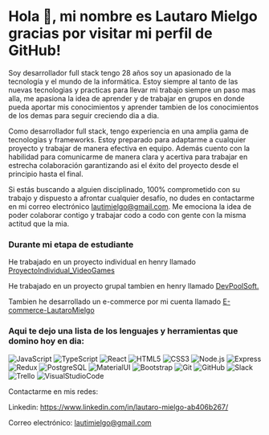 # Hola 👋, mi nombre es Lautaro Mielgo gracias por visitar mi perfil de GitHub! 

Soy desarrollador full stack tengo 28 años soy un apasionado de la tecnología y el mundo de la informática.
Estoy siempre al tanto de las nuevas tecnologias y practicas para llevar mi trabajo siempre un paso mas alla, me apasiona la idea de aprender y de trabajar en grupos en donde pueda aportar mis conocimientos y aprender tambien de los conocimientos de los demas para seguir creciendo dia a dia.

Como desarrollador full stack, tengo experiencia en una amplia gama de tecnologías y frameworks. Estoy preparado para adaptarme a cualquier proyecto y trabajar de manera efectiva en equipo. Además cuento con la habilidad para comunicarme de manera clara y acertiva para trabajar en estrecha colaboración garantizando asi el éxito del proyecto desde el principio hasta el final.

Si estás buscando a alguien disciplinado, 100% comprometido con su trabajo y dispuesto a afrontar cualquier desafío, no dudes en contactarme en mi correo electrónico lautimielgo@gmail.com.
Me emociona la idea de poder colaborar contigo y trabajar codo a codo con gente con la misma actitud que la mia.

### Durante mi etapa de estudiante

 He trabajado en un proyecto individual en henry llamado [ProyectoIndividual_VideoGames](https://github.com/LautaroMielgo/ProyectoIndividual_VideoGames)

 He trabajado en un proyecto grupal tambien en henry llamado [DevPoolSoft.](https://github.com/JuanQuintero1511/DevPoolSoft)
 
 Tambien he desarrollado un e-commerce por mi cuenta llamado [E-commerce-LautaroMielgo](https://github.com/LautaroMielgo/E-commerce-LautaroMielgo-)


### Aqui te dejo una lista de los lenguajes y herramientas que domino hoy en dia:
![JavaScript](https://img.icons8.com/color/48/000000/javascript.png)
![TypeScript](https://img.icons8.com/color/48/000000/typescript.png)
![React](https://img.icons8.com/color/48/000000/react-native.png)
![HTML5](https://img.icons8.com/color/48/000000/html-5.png)
![CSS3](https://img.icons8.com/color/48/000000/css3.png)
![Node.js](https://img.icons8.com/color/48/000000/nodejs.png)
![Express](https://img.icons8.com/color/48/000000/express.png)
![Redux](https://img.icons8.com/color/48/000000/redux.png)
![PostgreSQL](https://img.icons8.com/color/48/000000/postgreesql.png)
![MaterialUI](https://img.icons8.com/color/48/000000/material-ui.png)
![Bootstrap](https://img.icons8.com/color/48/000000/bootstrap.png)
![Git](https://img.icons8.com/color/48/000000/git.png)
![GitHub](https://img.icons8.com/fluent/48/000000/github.png)
![Slack](https://img.icons8.com/color/48/000000/slack-new.png)
![Trello](https://img.icons8.com/color/48/000000/trello.png)
![VisualStudioCode](https://img.icons8.com/color/48/000000/visual-studio-code-2019.png)


Contactarme en mis redes:

Linkedin: https://www.linkedin.com/in/lautaro-mielgo-ab406b267/

Correo electrónico: lautimielgo@gmail.com



